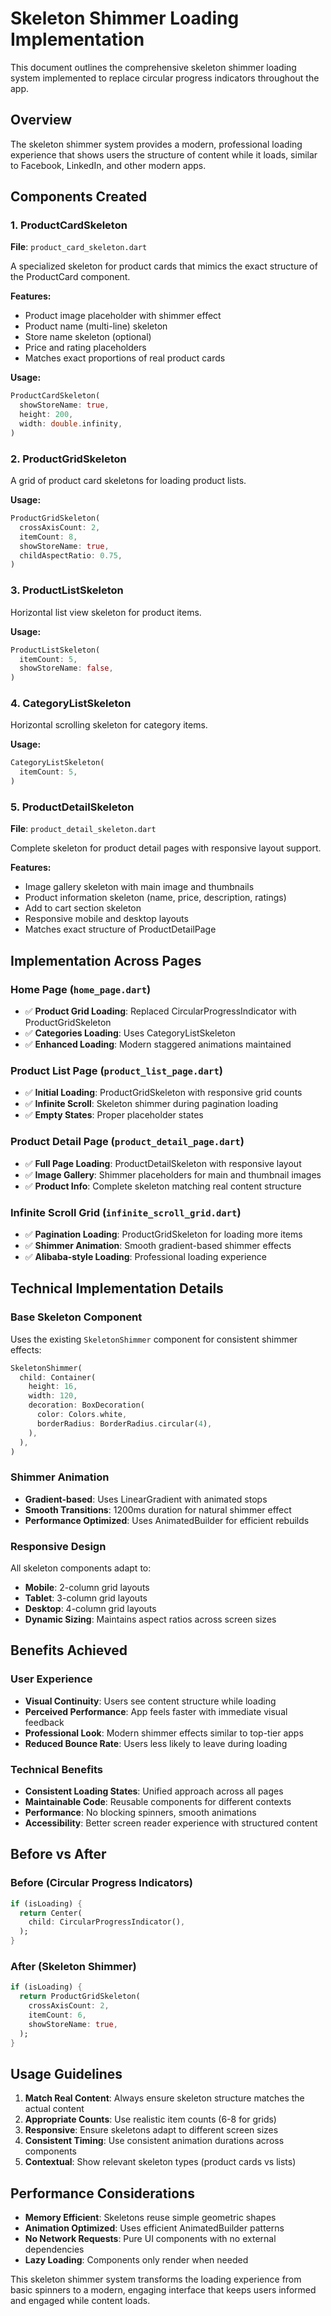 # Skeleton Shimmer Loading Implementation

This document outlines the comprehensive skeleton shimmer loading system implemented to replace circular progress indicators throughout the app.

## Overview

The skeleton shimmer system provides a modern, professional loading experience that shows users the structure of content while it loads, similar to Facebook, LinkedIn, and other modern apps.

## Components Created

### 1. ProductCardSkeleton
**File**: `product_card_skeleton.dart`

A specialized skeleton for product cards that mimics the exact structure of the ProductCard component.

**Features:**
- Product image placeholder with shimmer effect
- Product name (multi-line) skeleton
- Store name skeleton (optional)
- Price and rating placeholders
- Matches exact proportions of real product cards

**Usage:**
```dart
ProductCardSkeleton(
  showStoreName: true,
  height: 200,
  width: double.infinity,
)
```

### 2. ProductGridSkeleton
A grid of product card skeletons for loading product lists.

**Usage:**
```dart
ProductGridSkeleton(
  crossAxisCount: 2,
  itemCount: 8,
  showStoreName: true,
  childAspectRatio: 0.75,
)
```

### 3. ProductListSkeleton
Horizontal list view skeleton for product items.

**Usage:**
```dart
ProductListSkeleton(
  itemCount: 5,
  showStoreName: false,
)
```

### 4. CategoryListSkeleton
Horizontal scrolling skeleton for category items.

**Usage:**
```dart
CategoryListSkeleton(
  itemCount: 5,
)
```

### 5. ProductDetailSkeleton
**File**: `product_detail_skeleton.dart`

Complete skeleton for product detail pages with responsive layout support.

**Features:**
- Image gallery skeleton with main image and thumbnails
- Product information skeleton (name, price, description, ratings)
- Add to cart section skeleton
- Responsive mobile and desktop layouts
- Matches exact structure of ProductDetailPage

## Implementation Across Pages

### Home Page (`home_page.dart`)
- ✅ **Product Grid Loading**: Replaced CircularProgressIndicator with ProductGridSkeleton
- ✅ **Categories Loading**: Uses CategoryListSkeleton
- ✅ **Enhanced Loading**: Modern staggered animations maintained

### Product List Page (`product_list_page.dart`)
- ✅ **Initial Loading**: ProductGridSkeleton with responsive grid counts
- ✅ **Infinite Scroll**: Skeleton shimmer during pagination loading
- ✅ **Empty States**: Proper placeholder states

### Product Detail Page (`product_detail_page.dart`)
- ✅ **Full Page Loading**: ProductDetailSkeleton with responsive layout
- ✅ **Image Gallery**: Shimmer placeholders for main and thumbnail images
- ✅ **Product Info**: Complete skeleton matching real content structure

### Infinite Scroll Grid (`infinite_scroll_grid.dart`)
- ✅ **Pagination Loading**: ProductGridSkeleton for loading more items
- ✅ **Shimmer Animation**: Smooth gradient-based shimmer effects
- ✅ **Alibaba-style Loading**: Professional loading experience

## Technical Implementation Details

### Base Skeleton Component
Uses the existing `SkeletonShimmer` component for consistent shimmer effects:

```dart
SkeletonShimmer(
  child: Container(
    height: 16,
    width: 120,
    decoration: BoxDecoration(
      color: Colors.white,
      borderRadius: BorderRadius.circular(4),
    ),
  ),
)
```

### Shimmer Animation
- **Gradient-based**: Uses LinearGradient with animated stops
- **Smooth Transitions**: 1200ms duration for natural shimmer effect
- **Performance Optimized**: Uses AnimatedBuilder for efficient rebuilds

### Responsive Design
All skeleton components adapt to:
- **Mobile**: 2-column grid layouts
- **Tablet**: 3-column grid layouts
- **Desktop**: 4-column grid layouts
- **Dynamic Sizing**: Maintains aspect ratios across screen sizes

## Benefits Achieved

### User Experience
- **Visual Continuity**: Users see content structure while loading
- **Perceived Performance**: App feels faster with immediate visual feedback
- **Professional Look**: Modern shimmer effects similar to top-tier apps
- **Reduced Bounce Rate**: Users less likely to leave during loading

### Technical Benefits
- **Consistent Loading States**: Unified approach across all pages
- **Maintainable Code**: Reusable components for different contexts
- **Performance**: No blocking spinners, smooth animations
- **Accessibility**: Better screen reader experience with structured content

## Before vs After

### Before (Circular Progress Indicators)
```dart
if (isLoading) {
  return Center(
    child: CircularProgressIndicator(),
  );
}
```

### After (Skeleton Shimmer)
```dart
if (isLoading) {
  return ProductGridSkeleton(
    crossAxisCount: 2,
    itemCount: 6,
    showStoreName: true,
  );
}
```

## Usage Guidelines

1. **Match Real Content**: Always ensure skeleton structure matches the actual content
2. **Appropriate Counts**: Use realistic item counts (6-8 for grids)
3. **Responsive**: Ensure skeletons adapt to different screen sizes
4. **Consistent Timing**: Use consistent animation durations across components
5. **Contextual**: Show relevant skeleton types (product cards vs lists)

## Performance Considerations

- **Memory Efficient**: Skeletons reuse simple geometric shapes
- **Animation Optimized**: Uses efficient AnimatedBuilder patterns
- **No Network Requests**: Pure UI components with no external dependencies
- **Lazy Loading**: Components only render when needed

This skeleton shimmer system transforms the loading experience from basic spinners to a modern, engaging interface that keeps users informed and engaged while content loads.